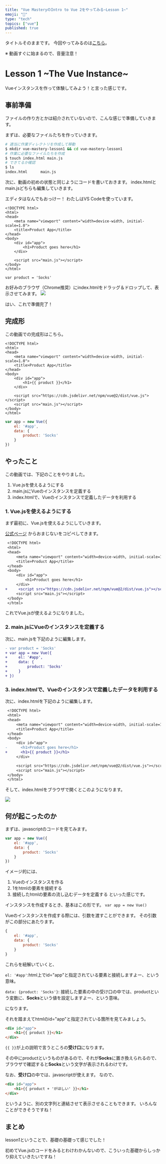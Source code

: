 ```yaml
---
title: "Vue MasteryのIntro to Vue 2をやってみる~Lesson 1~"
emoji: "👶"
type: "tech"
topics: ["vue"]
published: true
---
```


タイトルそのままです。
今回やってみるのは[こちら](https://www.vuemastery.com/courses/intro-to-vue-js/vue-instance/)。

※ 動画すぐに始まるので、音量注意！

# Lesson 1 ~The Vue Instance~
Vueインスタンスを作って体験してみよう！と言った感じです。

## 事前準備
ファイルの作り方とかは紹介されていないので、こんな感じで準備していきます。

まずは、必要なファイルたちを作っていきます。

```sh
# 適当に作業ディレクトリを作成して移動
$ mkdir vue-mastery-lesson1 && cd vue-mastery-lesson1
# 作業に必要なファイルたちを作成
$ touch index.html main.js
# できてるか確認
$ ls
index.html      main.js
```

次に、動画の初めの状態と同じようにコードを書いておきます。
index.htmlとmain.jsどちらも編集していきます。

エディタはなんでもおっけー！
わたしはVS Codeを使っています。

```html: index.html
<!DOCTYPE html>
<html>
<head>
    <meta name="viewport" content="width=device-width, initial-scale=1.0">
    <title>Product App</title>
</head>
<body>
    <div id="app">
        <h1>Product goes here</h1>
    </div>

    <script src="main.js"></script>
</body>
</html>
```

```js: main.js
var product = 'Socks'
```

お好みのブラウザ（Chrome推奨）にindex.htmlをドラッグ＆ドロップして、表示させてみます。
![](https://storage.googleapis.com/zenn-user-upload/ucfqevcltkphlxthbh1f5ba092io)

はい、これで準備完了！

## 完成形
この動画での完成形はこちら。

```html: index.html
<!DOCTYPE html>
<html>
<head>
    <meta name="viewport" content="width=device-width, initial-scale=1.0">
    <title>Product App</title>
</head>
<body>
    <div id="app">
        <h1>{{ product }}</h1>
    </div>

    <script src="https://cdn.jsdelivr.net/npm/vue@2/dist/vue.js"></script>
    <script src="main.js"></script>
</body>
</html>
```

```js:main.js
var app = new Vue({
    el: '#app',
    data: {
        product: 'Socks'
    }
})
```

## やったこと
この動画では、下記のことをやりました。

1. Vue.jsを使えるようにする
2. main.jsにVueのインスタンスを定義する
3. index.htmlで、Vueのインスタンスで定義したデータを利用する

### 1. Vue.jsを使えるようにする
まず最初に、Vue.jsを使えるようにしていきます。

[公式ページ](https://jp.vuejs.org/v2/guide/index.html) からおまじないをコピペしてきます。

```diff html: index.html
 <!DOCTYPE html>
 <html>
 <head>
     <meta name="viewport" content="width=device-width, initial-scale=1.0">
     <title>Product App</title>
 </head>
 <body>
     <div id="app">
         <h1>Product goes here</h1>
     </div>
+     <script src="https://cdn.jsdelivr.net/npm/vue@2/dist/vue.js"></script>
     <script src="main.js"></script>
 </body>
 </html>
```

これでVue.jsが使えるようになりました。

### 2. main.jsにVueのインスタンスを定義する
次に、main.jsを下記のように編集します。
```diff js: main.js
- var product = 'Socks'
+ var app = new Vue({
+     el: '#app',
+     data: {
+         product: 'Socks'
+     }
+ })
```


### 3. index.htmlで、Vueのインスタンスで定義したデータを利用する
次に、index.htmlを下記のように編集します。

```diff html: index.html
 <!DOCTYPE html>
 <html>
 <head>
     <meta name="viewport" content="width=device-width, initial-scale=1.0">
     <title>Product App</title>
 </head>
 <body>
     <div id="app">
-      <h1>Product goes here</h1>
+      <h1>{{ product }}</h1>
     </div>

     <script src="https://cdn.jsdelivr.net/npm/vue@2/dist/vue.js"></script>
     <script src="main.js"></script>
 </body>
 </html>
```

そして、index.htmlをブラウザで開くとこのようになります。

![](https://storage.googleapis.com/zenn-user-upload/ronepp0en727x5zhvfic4pix70s6)

## 何が起こったのか

まずは、javascriptのコードを見てみます。

```js
var app = new Vue({
    el: '#app',
    data: {
        product: 'Socks'
    }
})
```
イメージ的には、
1. Vueのインスタンスを作る
2. 1をhtmlの要素を接続する
3. 接続したhtmlの要素の流し込むデータを定義する
といった感じです。

インスタンスを作成するとき、基本はこの形です。
`var app = new Vue()`

Vueのインスタンスを作成する際には、引数を渡すことができます。
その引数がこの部分にあたります。
```js
{
    el: '#app',
    data: {
        product: 'Socks'
    }
}
```

これらを紐解いていくと、

`el: '#app'`:html上でid="app"と指定されている要素と接続しますよー、という意味。

`data: {product: 'Socks'}`: 接続した要素の中の受け口の中では、productという変数に、**Socks**という値を設定しますよー、という意味。

になります。

それを踏まえてhtmlのid="app"と指定されている箇所を見てみましょう。

```html
<div id="app">
    <h1>{{ product }}</h1>
</div>
```

`{{ }}`が上の説明で言うところの**受け口**になります。

その中にproductというものがあるので、それが**Socks**に置き換えられるので、ブラウザで確認すると**Socks**という文字が表示されるわけです。

なお、**受け口**の中では、javascriptが使えます。
なので、
```html
<div id="app">
    <h1>{{ product + 'がほしい' }}</h1>
</div>
```
というように、別の文字列と連結させて表示させることもできます。
いろんなことができそうですね！

## まとめ
lesson1ということで、基礎の基礎って感じでした！

初めてVue.jsのコードをみるとわけわかんないので、こういった基礎からしっかり抑えていきたいですね！